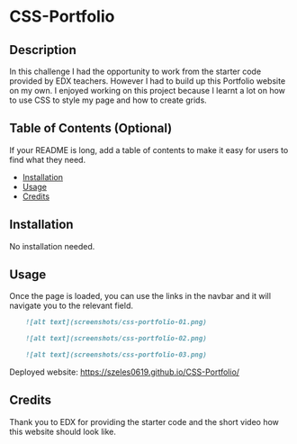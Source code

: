 # CSS-Portfolio

## Description

In this challenge I had the opportunity to work from the starter code provided by EDX teachers. However I had to build up this Portfolio website on my own. I enjoyed working on this project because I learnt a lot on how to use CSS to style my page and how to create grids.


## Table of Contents (Optional)

If your README is long, add a table of contents to make it easy for users to find what they need.

- [Installation](#installation)
- [Usage](#usage)
- [Credits](#credits)

## Installation

No installation needed.

## Usage

Once the page is loaded, you can use the links in the navbar and it will navigate you to the relevant field.

```md
    ![alt text](screenshots/css-portfolio-01.png)
```
```md
    ![alt text](screenshots/css-portfolio-02.png)
```
```md
    ![alt text](screenshots/css-portfolio-03.png)
```


Deployed website: https://szeles0619.github.io/CSS-Portfolio/


## Credits

Thank you to EDX for providing the starter code and the short video how this website should look like.


